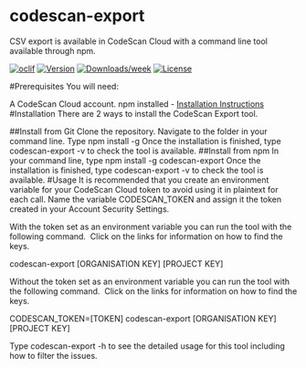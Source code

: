 codescan-export
===============

CSV export is available in CodeScan Cloud with a command line tool available through npm.

[![oclif](https://img.shields.io/badge/cli-oclif-brightgreen.svg)](https://oclif.io)
[![Version](https://img.shields.io/npm/v/codescan-export.svg)](https://npmjs.org/package/codescan-export)
[![Downloads/week](https://img.shields.io/npm/dw/codescan-export.svg)](https://npmjs.org/package/codescan-export)
[![License](https://img.shields.io/npm/l/codescan-export.svg)](https://github.com/https://github.com/villagechief/codescan-export/https://github.com/villagechief/codescan-export/blob/master/package.json)

#Prerequisites
You will need:

A CodeScan Cloud account.
npm installed - [Installation Instructions](https://www.npmjs.com/get-npm)
#Installation
There are 2 ways to install the CodeScan Export tool.

##Install from Git
Clone the repository.
Navigate to the folder in your command line.
Type npm install -g
Once the installation is finished, type codescan-export -v to check the tool is available.
##Install from npm
In your command line, type npm install -g codescan-export
Once the installation is finished, type codescan-export -v to check the tool is available.
#Usage
It is recommended that you create an environment variable for your CodeScan Cloud token to avoid using it in plaintext for each call. Name the variable CODESCAN_TOKEN and assign it the token created in your Account Security Settings.

With the token set as an environment variable you can run the tool with the following command.  Click on the links for information on how to find the keys.

codescan-export [ORGANISATION KEY] [PROJECT KEY]

Without the token set as an environment variable you can run the tool with the following command.  Click on the links for information on how to find the keys.

CODESCAN_TOKEN=[TOKEN] codescan-export [ORGANISATION KEY] [PROJECT KEY]

Type codescan-export -h to see the detailed usage for this tool including how to filter the issues.
